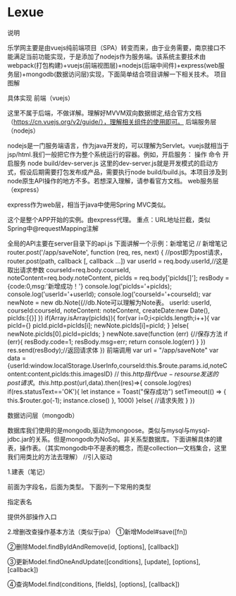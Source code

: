# Lexue
说明

乐学网主要是由vuejs纯前端项目（SPA）转变而来，由于业务需要，南京接口不能满足当前功能实现，于是添加了nodejs作为服务端。该系统主要技术由webpack(打包构建)+vuejs(前端视图层)+nodejs(后端中间件)+express(web服务层)+mongodb(数据访问层)实现，下面简单结合项目讲解一下相关技术。
项目图解

 
具体实现
前端（vuejs）

这里不属于后端，不做详解。理解好MVVM双向数据绑定,结合官方文档（https://cn.vuejs.org/v2/guide/），理解相关组件的使用即可。
后端服务层（nodejs）

nodejs是一门服务端语言，作为java开发的，可以理解为Servlet。vuejs就相当于jsp/html.我们一般把它作为整个系统运行的容器。例如，开启服务：
操作
命令
开启服务
node build/dev-server.js
这里的dev-server.js就是开发模式的启动方式，假设后期需要打包发布成产品，需要执行node build/build.js。本项目涉及到node原生API操作的地方不多。若想深入理解，请参看官方文档。
web服务层（express）

express作为web层，相当于java中使用Spring MVC类似。
 
这个是整个APP开始的实例。由express代理。
重点：URL地址拦截，类似Spring中@requestMapping注解
 
 
全局的API主要在server目录下的api.js
下面讲解一个示例：新增笔记
// 新增笔记
router.post('/app/saveNote', function (req, res, next) {
//post即为post请求，router.post(path, callback [, callback ...])
    var userId = req.body.userId,//这是取出请求参数
        courseId=req.body.courseId,
        noteContent=req.body.noteContent,
        picIds = req.body['picIds[]'];
        resBody = {code:0,msg:'新增成功！'}
        console.log('picIds='+picIds);
        console.log('userId='+userId);
        console.log('courseId='+courseId);
        var newNote = new db.Note({//db.Note可以理解为Note表。
                  userId: userId,
                  courseId:courseId,
                  noteContent: noteContent,
                  createDate:new Date(),
                  picIds:[{}]
              })
        if(Array.isArray(picIds)){
            for(var i=0;i<picIds.length;i++){
                var picId={}
                picId.picId=picIds[i];
                newNote.picIds[i]=picId;
            }
        }else{
            newNote.picIds[0].picId=picIds;
        }
        newNote.save(function (err) {//保存方法
            if (err){
              resBody.code=1;
              resBody.msg=err;
              return console.log(err)
            }
        })
    res.send(resBody);//返回请求体
})
前端调用
var url = "/app/saveNote"
var data = {userId:window.localStorage.UserInfo,courseId:this.$route.params.id,noteContent:content,picIds:this.imagesID}
// this.$http指代vue-resourse发送的post请求。
                    this.$http.post(url,data).then((res)=>{
                        console.log(res)
                        if(res.statusText=='OK'){
                            let instance = Toast("保存成功")
                            setTimeout(() => {
                                this.$router.go(-1);
                                instance.close()
                            }, 1000)
                        }else{
                         //请求失败
                        }
                    })
 
数据访问层（mongodb）

数据库我们使用的是mongodb,驱动为mongoose。类似与mysql与mysql-jdbc.jar的关系。但是mongodb为NoSql。非关系型数据库。下面讲解具体的建表，操作表。（其实mongodb中不是表的概念，而是collection—文档集合，这里我们用类比的方法去理解）
//引入驱动
 
1.建表（笔记）
 
前面为字段名，后面为类型。
下面列一下常用的类型
 
指定表名
 
提供外部操作入口
 
2.增删改查操作基本方法（类似于jpa）
①新增Model#save([fn])
 
②删除Model.findByIdAndRemove(id, [options], [callback])
 
③更新Model.findOneAndUpdate([conditions], [update], [options], [callback])
 
④查询Model.find(conditions, [fields], [options], [callback])

